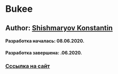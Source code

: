# Bukee
## Author: [Shishmaryov Konstantin](https://github.com/shishmaryovkonstantin/)
#### Разработка началась: 08.06.2020.
#### Разработка завершена: .06.2020.
### [Ccсылка на сайт](https://shishmaryovkonstantin.github.io/Bukee/dist/index.html)
